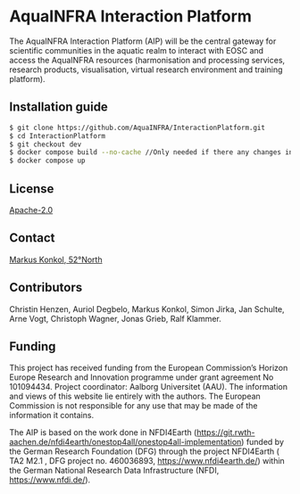 # AquaINFRA Interaction Platform
The AquaINFRA Interaction Platform (AIP) will be the central gateway for scientific communities in the aquatic realm to interact with EOSC and access the AquaINFRA resources (harmonisation and processing services, research products, visualisation, virtual research environment and training platform).

## Installation guide

```bash
$ git clone https://github.com/AquaINFRA/InteractionPlatform.git
$ cd InteractionPlatform
$ git checkout dev
$ docker compose build --no-cache //Only needed if there any changes in the source Code
$ docker compose up
```

## License

[Apache-2.0](https://www.apache.org/licenses/LICENSE-2.0)

## Contact

[Markus Konkol, 52°North](m.konkol@52north.org)

## Contributors

Christin Henzen, Auriol Degbelo, Markus Konkol, Simon Jirka, Jan Schulte, Arne Vogt, Christoph Wagner, Jonas Grieb, Ralf Klammer.

## Funding
This project has received funding from the European Commission’s Horizon Europe Research and Innovation programme under grant agreement No 101094434. Project coordinator: Aalborg Universitet (AAU). The information and views of this website lie entirely with the authors. The European Commission is not responsible for any use that may be made of the information it contains.

The AIP is based on the work done in NFDI4Earth (https://git.rwth-aachen.de/nfdi4earth/onestop4all/onestop4all-implementation) funded by the German Research Foundation (DFG) through the project NFDI4Earth ( TA2 M2.1 , DFG project no. 460036893, https://www.nfdi4earth.de/) within the German National Research Data Infrastructure (NFDI, https://www.nfdi.de/). 
